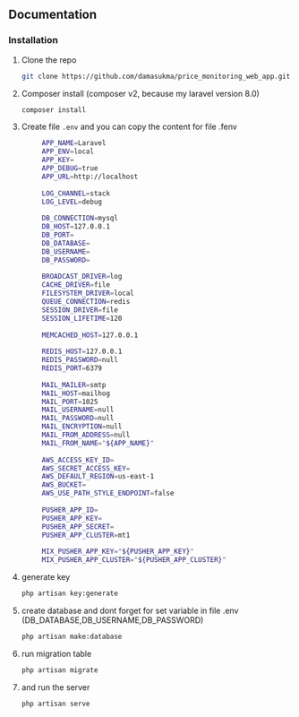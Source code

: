 ## Documentation

### Installation

1. Clone the repo
   ```sh
   git clone https://github.com/damasukma/price_monitoring_web_app.git
   ```
2. Composer install (composer v2, because my laravel version 8.0)
   ```sh
   composer install
   ```
3. Create file `.env` and you can copy the content for file .fenv
   ```sh
        APP_NAME=Laravel
        APP_ENV=local
        APP_KEY=
        APP_DEBUG=true
        APP_URL=http://localhost
        
        LOG_CHANNEL=stack
        LOG_LEVEL=debug
        
        DB_CONNECTION=mysql
        DB_HOST=127.0.0.1
        DB_PORT=
        DB_DATABASE=
        DB_USERNAME=
        DB_PASSWORD=
        
        BROADCAST_DRIVER=log
        CACHE_DRIVER=file
        FILESYSTEM_DRIVER=local
        QUEUE_CONNECTION=redis
        SESSION_DRIVER=file
        SESSION_LIFETIME=120
        
        MEMCACHED_HOST=127.0.0.1
        
        REDIS_HOST=127.0.0.1
        REDIS_PASSWORD=null
        REDIS_PORT=6379
        
        MAIL_MAILER=smtp
        MAIL_HOST=mailhog
        MAIL_PORT=1025
        MAIL_USERNAME=null
        MAIL_PASSWORD=null
        MAIL_ENCRYPTION=null
        MAIL_FROM_ADDRESS=null
        MAIL_FROM_NAME="${APP_NAME}"
        
        AWS_ACCESS_KEY_ID=
        AWS_SECRET_ACCESS_KEY=
        AWS_DEFAULT_REGION=us-east-1
        AWS_BUCKET=
        AWS_USE_PATH_STYLE_ENDPOINT=false
        
        PUSHER_APP_ID=
        PUSHER_APP_KEY=
        PUSHER_APP_SECRET=
        PUSHER_APP_CLUSTER=mt1
        
        MIX_PUSHER_APP_KEY="${PUSHER_APP_KEY}"
        MIX_PUSHER_APP_CLUSTER="${PUSHER_APP_CLUSTER}"

   ```
4. generate key  
   ```sh
   php artisan key:generate
   ```
5. create database and dont forget for set variable in file .env (DB_DATABASE,DB_USERNAME,DB_PASSWORD)
   ```sh
   php artisan make:database
   ```
6. run migration table
   ```sh
   php artisan migrate
   ```
7. and run the server
   ```sh
   php artisan serve
   ```


   
